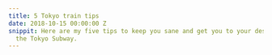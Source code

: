 ```yaml
---
title: 5 Tokyo train tips
date: 2018-10-15 00:00:00 Z
snippit: Here are my five tips to keep you sane and get you to your destination on
  the Tokyo Subway.
---
```


